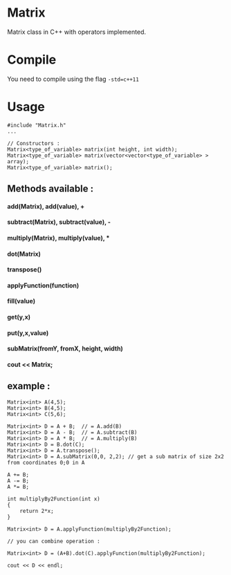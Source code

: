 # Matrix
Matrix class in C++ with operators implemented.

# Compile

You need to compile using the flag `-std=c++11`

# Usage

    #include "Matrix.h"
    ...

    // Constructors :
    Matrix<type_of_variable> matrix(int height, int width);
    Matrix<type_of_variable> matrix(vector<vector<type_of_variable> > array);
    Matrix<type_of_variable> matrix();

## Methods available :
#### add(Matrix), add(value), +
#### subtract(Matrix), subtract(value), -
#### multiply(Matrix), multiply(value), *
#### dot(Matrix)
#### transpose()
#### applyFunction(function)
#### fill(value)
#### get(y,x)
#### put(y,x,value)
#### subMatrix(fromY, fromX, height, width)
#### cout << Matrix;

## example :
    Matrix<int> A(4,5);
    Matrix<int> B(4,5);
    Matrix<int> C(5,6);

    Matrix<int> D = A + B;  // = A.add(B)
    Matrix<int> D = A - B;  // = A.subtract(B)
    Matrix<int> D = A * B;  // = A.multiply(B)
    Matrix<int> D = B.dot(C);
    Matrix<int> D = A.transpose();
    Matrix<int> D = A.subMatrix(0,0, 2,2); // get a sub matrix of size 2x2 from coordinates 0;0 in A

    A += B;
    A -= B;
    A *= B;

    int multiplyBy2Function(int x)
    {
        return 2*x;
    }

    Matrix<int> D = A.applyFunction(multiplyBy2Function);

    // you can combine operation :

    Matrix<int> D = (A+B).dot(C).applyFunction(multiplyBy2Function);

    cout << D << endl;

